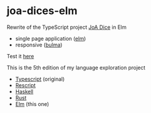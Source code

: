 # joa-dices-elm

Rewrite of the TypeScript project [JoA Dice](https://github.com/ycardon/joa-dices) in Elm
- single page application ([elm](https://elm-lang.org))
- responsive ([bulma](https://bulma.io))

Test it [here](https://ycardon.github.io)

This is the 5th edition of my language exploration project
- [Typescript](https://github.com/ycardon/joa-dices) (original)
- [Rescript](https://github.com/ycardon/joa-dices-rescript)
- [Haskell](https://github.com/ycardon/joa-dices-haskell)
- [Rust](https://github.com/ycardon/joa-dices-rust)
- [Elm](https://github.com/ycardon/joa-dices-elm) (this one)
